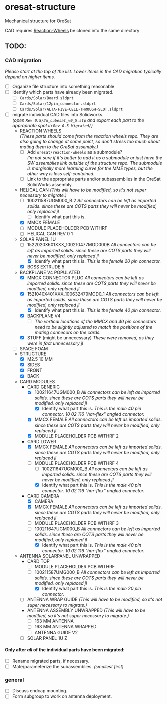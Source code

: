 # oresat-structure
Mechanical structure for OreSat

CAD requires <a href="https://github.com/oresat/reaction-wheels">Reaction-Wheels</a> be cloned into the same directory

## TODO:  
### CAD migration
_Please start at the top of the list. Lower items in the CAD migration typically depend on higher items._
- [ ] Organize file structure into something reasonable
- [ ] Identify which parts have already been migrated.
	- [ ] `Cards/Solar/Board.sldprt`
	- [ ] `Cards/Solar/12pin_connector.sldprt`
	- [ ] `Cards/Solar/ALTA-FIVE-CELL-THROUGH-SLOT.sldprt`
- [ ] migrate individual CAD files into Solidworks.  
_(open `Rev 0.5/2u_cubesat_v0_5.stp` and export each part to the appropriate spot in `Rev 0.5 Migrated/`)_
	- REACTION WHEELS  
	_(These parts should come from the reaction wheels repo. They are also going to change at some point, so don't stress too much about mating them to the OreSat assembly.)_
		- [ ] Add `oresat/reaction-wheels` as a submodule?  
		_I'm not sure if it's better to add it as a submodule or just have the SW assemblies link outside of the structure repo. The submodule is marginally more learning curve for the MME types, but the other way is less self-contained._
		- [ ] Link to the appropriate parts and/or subassemblies in the OreSat SolidWorks assembly.
	- HELICAL CAN _(This will have to be modified, so it's not super necessary to migrate.)_
		- [ ] 100211587UGM000_B.2 _All connectors can be left as imported solids. since these are COTS parts they will never be modified, only replaced jl_
			- [ ] Identify what part this is.
		- [X] MMCX FEMALE
		- [ ] MODULE PLACEHOLDER PCB WITHRF
		- [ ] HELICAL CAN REV 0 1
	- SOLAR PANEL 1U
		- [ ] 1522020X601XXX_100210477MOD000B _All connectors can be left as imported solids. since these are COTS parts they will never be modified, only replaced jl_
			- [X] Identify what part this is. _This is the female 20 pin connector._
		- [X] BOSS EXTRUDE 5
	- BACKPLANE V4 POPULATED  
		- [X] MMCX CONNECTOR PLUG _All connectors can be left as imported solids. since these are COTS parts they will never be modified, only replaced jl_
		- [X] 1521040X401XXX_100632479MOD0_1 _All connectors can be left as imported solids. since these are COTS parts they will never be modified, only replaced jl_
			- [X] Identify what part this is. _This is the female 40 pin connector._
		- [X] BACKPLANE V4
		    - [ ] _The vertical locations of the MMCX and 40 pin connectors need to be slightly adjusted to match the positions of the mating connecors on the cards._
		- [X] STUFF (might be unnecessary) _These were removed, as they were in fact unnecessary jl_
	- [ ] SPACE FOAM
	- STRUCTURE
		- [X] M2.5 10 MM 
		- [X] SIDES
		- [X] FRONT
		- [X] BACK
	- CARD MODULES
		-  CARD GENERIC
			- [X] 100211647UGM000_B _All connectors can be left as imported solids. since these are COTS parts they will never be modified, only replaced jl_
				- [X] Identify what part this is. _This is the male 40 pin connector. 10 02 116 "har-flex" angled connector._
			- [X] MMCX FEMALE _All connectors can be left as imported solids. since these are COTS parts they will never be modified, only replaced jl_
			- [X] MODULE PLACEHOLDER PCB WITHRF 2
		- CARD LOWER
			- [X] MMCX FEMALE _All connectors can be left as imported solids. since these are COTS parts they will never be modified, only replaced jl_
			- [ ] MODULE PLACEHOLDER PCB WITHRF 4
		    	- [ ] 100211647UGM000_B _All connectors can be left as imported solids. since these are COTS parts they will never be modified, only replaced jl_
				- [X] Identify what part this is. _This is the male 40 pin connector. 10 02 116 "har-flex" angled connector._
		- CARD CAMERA
			- [X] CAMERA
			- [X] MMCX FEMALE _All connectors can be left as imported solids. since these are COTS parts they will never be modified, only replaced jl_
			- [ ] MODULE PLACEHOLDER PCB WITHRF 3
			- [ ] 100211647UGM000_B _All connectors can be left as imported solids. since these are COTS parts they will never be modified, only replaced jl_
				- [X] Identify what part this is. _This is the male 40 pin connector. 10 02 116 "har-flex" angled connector._
	- ANTENNA SOLARPANEL UNWRAPPED
		- CARD TOP
			- [ ] MODULE PLACEHOLDER PCB WITHRF
			- [ ] 100211587UMG000_B _All connectors can be left as imported solids. since these are COTS parts they will never be modified, only replaced jl_
				- [X] Identify what part this is. _This is the male 20 pin connector._
		- [ ] ANTENNA WRAP GUIDE _(This will have to be modified, so it's not super necessary to migrate.)_
		- ANTENNA ASSEMBLY UNWRAPPED _(This will have to be modified, so it's not super necessary to migrate.)_
			- [ ] 163 MM ANTENNA
			- [ ] 163 MM ANTENNA WRAPPED
			- [ ] ANTENNA GUIDE V2
		- [ ] SOLAR PANEL 1U Z
		
#### Only after _all_ of the individual parts have been migrated:
- [ ] Rename migrated parts, if necessary.
- [ ] Mate/parameterize the subassemblies. _(smallest first)_

### general
- [ ] Discuss endcap mounting.
- [ ] Form subgroup to work on antenna deployment.
